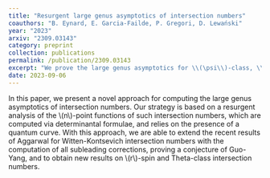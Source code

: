 ```yaml
---
title: "Resurgent large genus asymptotics of intersection numbers"
coauthors: "B. Eynard, E. Garcia-Failde, P. Gregori, D. Lewański"
year: "2023"
arxiv: "2309.03143"
category: preprint
collection: publications
permalink: /publication/2309.03143
excerpt: "We prove the large genus asymptotics for \\(\psi\\)-class, \\(\Theta\\)-class, and \\(r\\)-spin intersection numbers."
date: 2023-09-06
---
```


In this paper, we present a novel approach for computing the large genus asymptotics of intersection numbers. Our strategy is based on a resurgent analysis of the \\(n\\)-point functions of such intersection numbers, which are computed via determinantal formulae, and relies on the presence of a quantum curve. With this approach, we are able to extend the recent results of Aggarwal for Witten-Kontsevich intersection numbers with the computation of all subleading corrections, proving a conjecture of Guo-Yang, and to obtain new results on \\(r\\)-spin and Theta-class intersection numbers. 